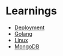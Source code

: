 # Learnings

-   [Deployment](/Deployment.md)
-   [Golang](/Golang.md)
-   [Linux](/Linux.md)
-   [MongoDB](/MongoDB.md)

